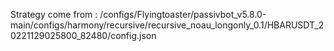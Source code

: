 Strategy come from : /configs/Flyingtoaster/passivbot_v5.8.0-main/configs/harmony/recursive/recursive_noau_longonly_0.1/HBARUSDT_20221129025800_82480/config.json